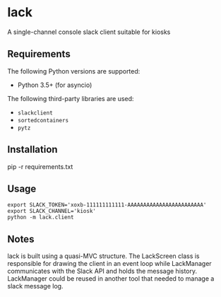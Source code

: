 lack
=====

A single-channel console slack client suitable for kiosks 

Requirements
------------

The following Python versions are supported:

* Python 3.5+ (for asyncio)

The following third-party libraries are used:

* `slackclient`
* `sortedcontainers`
* `pytz`

Installation
------------

pip -r requirements.txt

Usage
-----

    export SLACK_TOKEN='xoxb-111111111111-AAAAAAAAAAAAAAAAAAAAAAAA'
    export SLACK_CHANNEL='kiosk'
    python -m lack.client


Notes
-----

lack is built using a quasi-MVC structure. The LackScreen class is responsible for drawing the client in an event loop while LackManager communicates with the Slack API and holds the message history. LackManager could be reused in another tool that needed to manage a slack message log.

